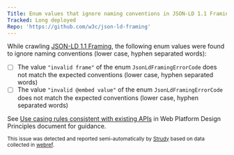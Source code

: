 ```yaml
---
Title: Enum values that ignore naming conventions in JSON-LD 1.1 Framing
Tracked: Long deployed
Repo: 'https://github.com/w3c/json-ld-framing'
---
```


While crawling [JSON-LD 1.1 Framing](https://w3c.github.io/json-ld-framing/), the following enum values were found to ignore naming conventions (lower case, hyphen separated words):
* [ ] The value `"invalid frame"` of the enum `JsonLdFramingErrorCode` does not match the expected conventions (lower case, hyphen separated words)
* [ ] The value `"invalid @embed value"` of the enum `JsonLdFramingErrorCode` does not match the expected conventions (lower case, hyphen separated words)

See [Use casing rules consistent with existing APIs](https://w3ctag.github.io/design-principles/#casing-rules) in Web Platform Design Principles document for guidance.

<sub>This issue was detected and reported semi-automatically by [Strudy](https://github.com/w3c/strudy/) based on data collected in [webref](https://github.com/w3c/webref/).</sub>
